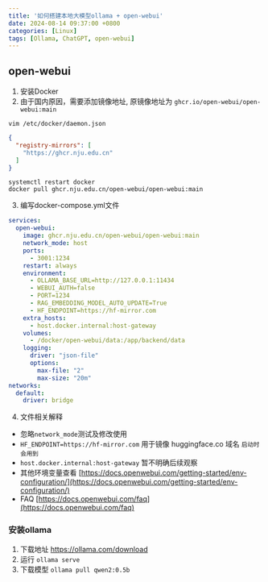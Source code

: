 ```yaml
---
title: '如何搭建本地大模型ollama + open-webui'
date: 2024-08-14 09:37:00 +0800
categories: [Linux]
tags: [Ollama, ChatGPT, open-webui]
---
```


## open-webui
1. 安装Docker
2. 由于国内原因，需要添加镜像地址, 原镜像地址为 `ghcr.io/open-webui/open-webui:main`
```shell
vim /etc/docker/daemon.json
```
```json
{
  "registry-mirrors": [
    "https://ghcr.nju.edu.cn"
  ]
}
```
```shell
systemctl restart docker
docker pull ghcr.nju.edu.cn/open-webui/open-webui:main
```
3. 编写docker-compose.yml文件
```yaml
services:
  open-webui:
    image: ghcr.nju.edu.cn/open-webui/open-webui:main
    network_mode: host
    ports:
      - 3001:1234
    restart: always
    environment:
      - OLLAMA_BASE_URL=http://127.0.0.1:11434
      - WEBUI_AUTH=false
      - PORT=1234
      - RAG_EMBEDDING_MODEL_AUTO_UPDATE=True
      - HF_ENDPOINT=https://hf-mirror.com
    extra_hosts:
      - host.docker.internal:host-gateway
    volumes:
      - /docker/open-webui/data:/app/backend/data
    logging:
      driver: "json-file"
      options:
        max-file: "2"
        max-size: "20m"
networks:
  default:
    driver: bridge
```
4. 文件相关解释
  - 忽略`network_mode`测试及修改使用
  - `HF_ENDPOINT=https://hf-mirror.com` 用于镜像 huggingface.co 域名 `启动时会用到`
  - `host.docker.internal:host-gateway` 暂不明确后续观察
  - 其他环境变量查看 [https://docs.openwebui.com/getting-started/env-configuration/](https://docs.openwebui.com/getting-started/env-configuration/)
  - FAQ [https://docs.openwebui.com/faq](https://docs.openwebui.com/faq)

### 安装ollama
1. 下载地址 https://ollama.com/download
2. 运行 `ollama serve`
3. 下载模型 `ollama pull qwen2:0.5b`

